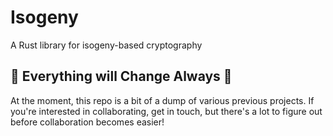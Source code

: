 # Isogeny

A Rust library for isogeny-based cryptography

## :construction: Everything will Change Always :construction: 

At the moment, this repo is a bit of a dump of various previous projects. If you're interested in collaborating, get in touch, but there's a lot to figure out before collaboration becomes easier!

